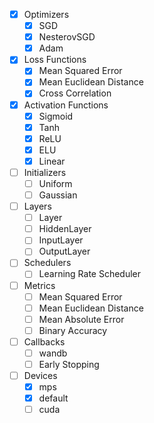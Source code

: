 - [x] Optimizers
    - [x] SGD
    - [x] NesterovSGD
    - [x] Adam
- [x] Loss Functions
    - [x] Mean Squared Error
    - [x] Mean Euclidean Distance
    - [x] Cross Correlation
- [x] Activation Functions
    - [x] Sigmoid
    - [x] Tanh
    - [x] ReLU
    - [x] ELU
    - [x] Linear
- [ ] Initializers
    - [ ] Uniform
    - [ ] Gaussian
- [ ] Layers
    - [ ] Layer
    - [ ] HiddenLayer
    - [ ] InputLayer
    - [ ] OutputLayer
- [ ] Schedulers
    - [ ] Learning Rate Scheduler
- [ ] Metrics
    - [ ] Mean Squared Error
    - [ ] Mean Euclidean Distance
    - [ ] Mean Absolute Error
    - [ ] Binary Accuracy
- [ ] Callbacks
    - [ ] wandb
    - [ ] Early Stopping
- [ ] Devices
    - [x] mps
    - [x] default
    - [ ] cuda
